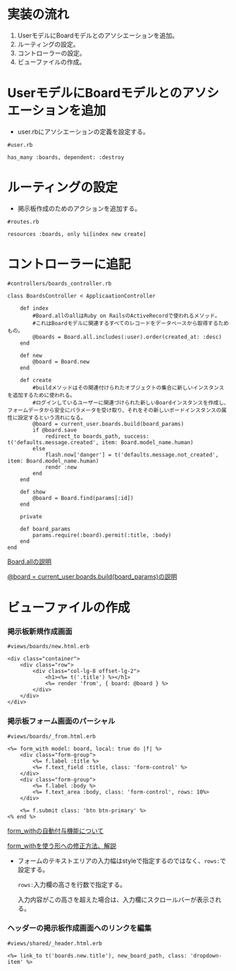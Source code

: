 # 実装の流れ

1. UserモデルにBoardモデルとのアソシエーションを追加。
2. ルーティングの設定。
3. コントローラーの設定。
4. ビューファイルの作成。

# ****UserモデルにBoardモデルとのアソシエーションを追加****

- user.rbにアソシエーションの定義を設定する。

```
#user.rb

has_many :boards, dependent: :destroy
```

# ルーティングの設定

- 掲示板作成のためのアクションを追加する。

```
#routes.rb

resources :boards, only %i[index new create]
```

# コントローラーに追記

```
#controllers/boards_controller.rb

class BoardsController < ApplicaationController

	def index
		#Board.allのallはRuby on RailsのActiveRecordで使われるメソッド。
		#これはBoardモデルに関連するすべてのレコードをデータベースから取得するためもの。
		@boards = Board.all.includes(:user).order(created_at: :desc)
	end

	def new
		@board = Board.new
	end

	def create
		#buildメソッドはその関連付けられたオブジェクトの集合に新しいインスタンスを追加するために使われる。
		#ログインしているユーザーに関連づけられた新しいBoardインスタンスを作成し、フォームデータから安全にパラメータを受け取り、それをその新しいボードインスタンスの属性に設定するという流れになる。
		@board = current_user.boards.build(board_params)
		if @board.save
			redirect_to boards_path, success: t('defaults.message.created', item: Board.model_name.human)
		else
			flash.now['danger'] = t('defaults.message.not_created', item: Board.model_name.human)
			rendr :new
		end
	end

	def show
		@board = Board.find(params[:id])
	end

	private

	def board_params
		params.require(:board).permit(:title, :body)
	end
end
```

[Board.allの説明](https://www.notion.so/Board-all-8ef2dc7f5a2841aaa6dc6187c6d25aec?pvs=21)

[@board = current_user.boards.build(board_params)の説明](https://www.notion.so/board-current_user-boards-build-board_params-ca61aa242bf94897b000d00cc372d39f?pvs=21)

# ビューファイルの作成

### 掲示板新規作成画面

```
#views/boards/new.html.erb

<div class="container">
	<div class="row">
		<div class="col-lg-8 offset-lg-2">
			<h1><%= t('.title') %></h1>
			<%= render 'from', { board: @board } %>
		</div>
	</div>
</div>
```

### 掲示板フォーム画面のパーシャル

```
#views/boards/_from.html.erb

<%= form_with model: board, local: true do |f| %>
	<div class="form-group">
		<%= f.label :title %>
		<%= f.text_field :title, class: 'form-control' %>
	</div>
	<div class="form-group">
		<%= f.label :body %>
		<%= f.text_area :body, class: 'form-control', rows: 10%>
	</div>

	<%= f.submit class: 'btn btn-primary' %>
<% end %>
```

[form_withの自動付与機能について](https://www.notion.so/form_with-9184b629c56f4c7cac0167b7f46a3a96?pvs=21)

[form_withを使う形への修正方法、解説](https://www.notion.so/form_with-268893b670854f1aaa64a4d4473a95cd?pvs=21)

- フォームのテキストエリアの入力幅はstyleで指定するのではなく、`rows:`で設定する。
    
    `rows:`入力欄の高さを行数で指定する。
    
    入力内容がこの高さを超えた場合は、入力欄にスクロールバーが表示される。
    

### ヘッダーの掲示板作成画面へのリンクを編集

```
#views/shared/_header.html.erb

<%= link_to t('boards.new.title'), new_board_path, class: 'dropdown-item' %>
```
